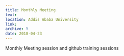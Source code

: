 ```yaml
---
title: Monthly Meeting
text: 
location: Addis Ababa University
link: 
archive: Y
date: 2018-04-23
---
```

Monthly Meeting session and github training sessions
